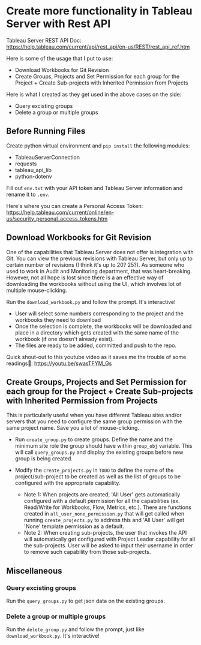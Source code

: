 # Create more functionality in Tableau Server with Rest API
Tableau Server REST API Doc: https://help.tableau.com/current/api/rest_api/en-us/REST/rest_api_ref.htm

Here is some of the usage that I put to use:
- Download Workbooks for Git Revision
- Create Groups, Projects and Set Permission for each group for the Project + Create Sub-projects with Inherited Permission from Projects

Here is what I created as they get used in the above cases on the side:
- Query excisting groups
- Delete a group or multiple groups 

## Before Running Files
Create python virtual environment and `pip install` the following modules:
- TableauServerConnection
- requests
- tableau_api_lib
- python-dotenv

Fill out `env.txt` with your API token and Tableau Server information and rename it to `.env`.

Here's where you can create a Personal Access Token: https://help.tableau.com/current/online/en-us/security_personal_access_tokens.htm  

## Download Workbooks for Git Revision
One of the capabilities that Tableau Server does not offer is integration with Git. You can view the previous revisions with Tableau Server, but only up to certain number of revisions (I think it's up to 20? 25?). As someone who used to work in Audit and Monitoring department, that was heart-breaking. However, not all hope is lost since there is a an effective way of downloading the workbooks without using the UI, which involves lot of multiple mouse-clicking.

Run the `download_workbook.py` and follow the prompt. It's interactive!
- User will select some numbers corresponding to the project and the workbooks they need to download
- Once the selection is complete, the workbooks will be downloaded and place in a directory which gets created with the same name of the workbook (if one doesn't already exist).
- The files are ready to be added, committed and push to the repo. 

Quick shout-out to this youtube video as it saves me the trouble of some readings🤫: https://youtu.be/swasTFYM_Gs

## Create Groups, Projects and Set Permission for each group for the Project + Create Sub-projects with Inherited Permission from Projects
This is particularly useful when you have different Tableau sites and/or servers that you need to configure the same group permission with the same project name. Save you a lot of mouse-clicking.

- Run `create_group.py` to create groups. Define the name and the minimum site role the group should have within `group_obj` variable. This will call `query_groups.py` and display the existing groups before new group is being created.

- Modify the `create_projects.py` in `TODO` to define the name of the project/sub-project to be created as well as the list of groups to be configured with the appropriate capability. 
    - Note 1: When projects are created, 'All User' gets automatically configured with a default permission for all the capabilities (ex. Read/Write for Workbooks, Flow, Metrics, etc.). There are functions created in `all_user_none_permission.py` that will get called when running `create_projects.py` to address this and 'All User' will get 'None' template permission as a default.
    - Note 2: When creating sub-projects, the user that invokes the API will automatically get configured with Project Leader capability for all the sub-projects. User will be asked to input their username in order to remove such capability from those sub-projects.

## Miscellaneous
### Query excisting groups
Run the `query_groups.py` to get json data on the existing groups.

### Delete a group or multiple groups 
Run the `delete_group.py` and follow the prompt, just like `download_workbook.py`. It's interactive!